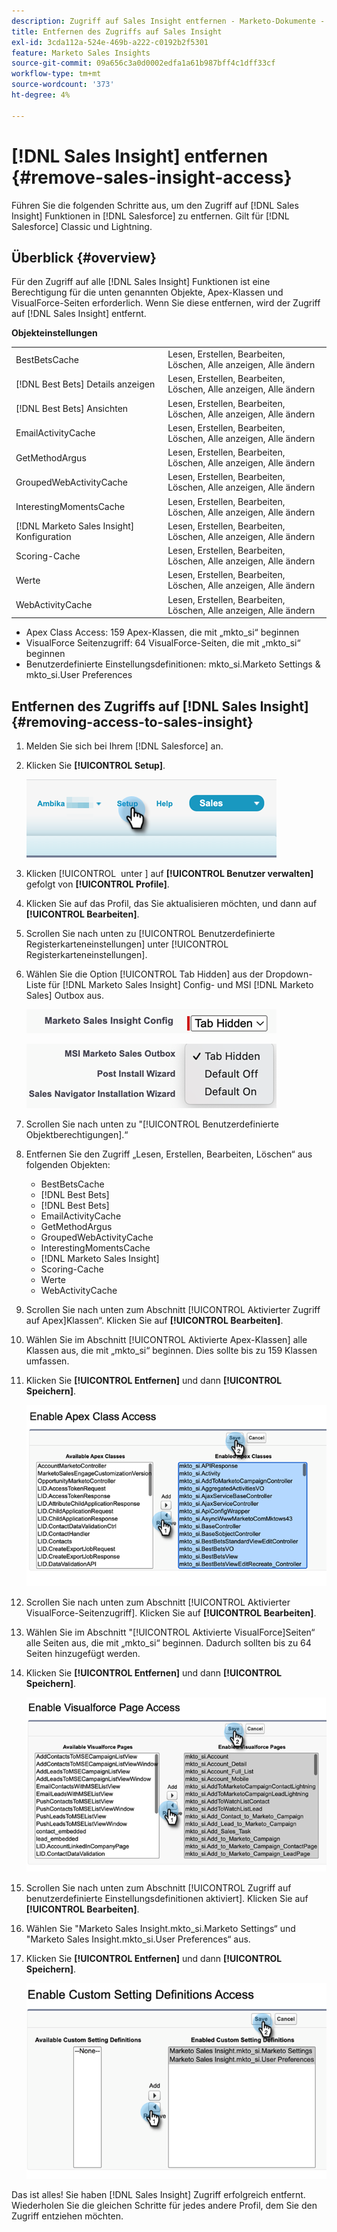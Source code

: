 ```yaml
---
description: Zugriff auf Sales Insight entfernen - Marketo-Dokumente - Produktdokumentation
title: Entfernen des Zugriffs auf Sales Insight
exl-id: 3cda112a-524e-469b-a222-c0192b2f5301
feature: Marketo Sales Insights
source-git-commit: 09a656c3a0d0002edfa1a61b987bff4c1dff33cf
workflow-type: tm+mt
source-wordcount: '373'
ht-degree: 4%

---
```


# [!DNL Sales Insight] entfernen {#remove-sales-insight-access}

Führen Sie die folgenden Schritte aus, um den Zugriff auf [!DNL Sales Insight] Funktionen in [!DNL Salesforce] zu entfernen. Gilt für [!DNL Salesforce] Classic und Lightning.

## Überblick {#overview}

Für den Zugriff auf alle [!DNL Sales Insight] Funktionen ist eine Berechtigung für die unten genannten Objekte, Apex-Klassen und VisualForce-Seiten erforderlich. Wenn Sie diese entfernen, wird der Zugriff auf [!DNL Sales Insight] entfernt.

**Objekteinstellungen**

<table>
 <tbody>
 <tr>
   <td>BestBetsCache</td>
   <td>Lesen, Erstellen, Bearbeiten, Löschen, Alle anzeigen, Alle ändern</td>
  </tr>
  <tr>
   <td>[!DNL Best Bets] Details anzeigen</td>
   <td>Lesen, Erstellen, Bearbeiten, Löschen, Alle anzeigen, Alle ändern</td>
  </tr>
  <tr>
   <td>[!DNL Best Bets] Ansichten</td>
   <td>Lesen, Erstellen, Bearbeiten, Löschen, Alle anzeigen, Alle ändern</td>
  </tr>
  <tr>
   <td>EmailActivityCache</td>
   <td>Lesen, Erstellen, Bearbeiten, Löschen, Alle anzeigen, Alle ändern</td>
  </tr>
  <tr>
   <td>GetMethodArgus</td>
   <td>Lesen, Erstellen, Bearbeiten, Löschen, Alle anzeigen, Alle ändern</td>
  </tr>
  <tr>
   <td>GroupedWebActivityCache</td>
   <td>Lesen, Erstellen, Bearbeiten, Löschen, Alle anzeigen, Alle ändern</td>
  </tr>
  <tr>
   <td>InterestingMomentsCache</td>
   <td>Lesen, Erstellen, Bearbeiten, Löschen, Alle anzeigen, Alle ändern</td>
  </tr>
  <tr>
   <td>[!DNL Marketo Sales Insight] Konfiguration</td>
   <td>Lesen, Erstellen, Bearbeiten, Löschen, Alle anzeigen, Alle ändern</td>
  </tr>
  <tr>
   <td>Scoring-Cache</td>
   <td>Lesen, Erstellen, Bearbeiten, Löschen, Alle anzeigen, Alle ändern</td>
  </tr>
  <tr>
   <td>Werte</td>
   <td>Lesen, Erstellen, Bearbeiten, Löschen, Alle anzeigen, Alle ändern</td>
  </tr>
  <tr>
   <td>WebActivityCache</td>
   <td>Lesen, Erstellen, Bearbeiten, Löschen, Alle anzeigen, Alle ändern</td>
  </tr>
 </tbody>
</table>

* Apex Class Access: 159 Apex-Klassen, die mit „mkto_si“ beginnen
* VisualForce Seitenzugriff: 64 VisualForce-Seiten, die mit „mkto_si“ beginnen
* Benutzerdefinierte Einstellungsdefinitionen: mkto_si.Marketo Settings &amp; mkto_si.User Preferences

## Entfernen des Zugriffs auf [!DNL Sales Insight] {#removing-access-to-sales-insight}

1. Melden Sie sich bei Ihrem [!DNL Salesforce] an.

1. Klicken Sie **[!UICONTROL Setup]**.

   ![](assets/remove-sales-insight-access-1.png)

1. Klicken [!UICONTROL &#x200B; unter &#x200B;] auf **[!UICONTROL Benutzer verwalten]** gefolgt von **[!UICONTROL Profile]**.

1. Klicken Sie auf das Profil, das Sie aktualisieren möchten, und dann auf **[!UICONTROL Bearbeiten]**.

1. Scrollen Sie nach unten zu [!UICONTROL Benutzerdefinierte Registerkarteneinstellungen] unter [!UICONTROL Registerkarteneinstellungen].

1. Wählen Sie die Option [!UICONTROL Tab Hidden] aus der Dropdown-Liste für [!DNL Marketo Sales Insight] Config- und MSI [!DNL Marketo Sales] Outbox aus.

   ![](assets/remove-sales-insight-access-2.png)

   ![](assets/remove-sales-insight-access-3.png)

1. Scrollen Sie nach unten zu &quot;[!UICONTROL Benutzerdefinierte Objektberechtigungen].“

1. Entfernen Sie den Zugriff „Lesen, Erstellen, Bearbeiten, Löschen“ aus folgenden Objekten:

   * BestBetsCache
   * [!DNL Best Bets]
   * [!DNL Best Bets]
   * EmailActivityCache
   * GetMethodArgus
   * GroupedWebActivityCache
   * InterestingMomentsCache
   * [!DNL Marketo Sales Insight]
   * Scoring-Cache
   * Werte
   * WebActivityCache

1. Scrollen Sie nach unten zum Abschnitt [!UICONTROL Aktivierter Zugriff auf Apex]Klassen“. Klicken Sie auf **[!UICONTROL Bearbeiten]**.

1. Wählen Sie im Abschnitt [!UICONTROL Aktivierte Apex-Klassen] alle Klassen aus, die mit „mkto_si“ beginnen. Dies sollte bis zu 159 Klassen umfassen.

1. Klicken Sie **[!UICONTROL Entfernen]** und dann **[!UICONTROL Speichern]**.

   ![](assets/remove-sales-insight-access-4.png)

1. Scrollen Sie nach unten zum Abschnitt [!UICONTROL Aktivierter VisualForce-Seitenzugriff]. Klicken Sie auf **[!UICONTROL Bearbeiten]**.

1. Wählen Sie im Abschnitt &quot;[!UICONTROL Aktivierte VisualForce]Seiten“ alle Seiten aus, die mit „mkto_si“ beginnen. Dadurch sollten bis zu 64 Seiten hinzugefügt werden.

1. Klicken Sie **[!UICONTROL Entfernen]** und dann **[!UICONTROL Speichern]**.

   ![](assets/remove-sales-insight-access-5.png)

1. Scrollen Sie nach unten zum Abschnitt [!UICONTROL Zugriff auf benutzerdefinierte Einstellungsdefinitionen aktiviert]. Klicken Sie auf **[!UICONTROL Bearbeiten]**.

1. Wählen Sie &quot;Marketo Sales Insight.mkto_si.Marketo Settings“ und &quot;Marketo Sales Insight.mkto_si.User Preferences“ aus.

1. Klicken Sie **[!UICONTROL Entfernen]** und dann **[!UICONTROL Speichern]**.

   ![](assets/remove-sales-insight-access-6.png)

Das ist alles! Sie haben [!DNL Sales Insight] Zugriff erfolgreich entfernt. Wiederholen Sie die gleichen Schritte für jedes andere Profil, dem Sie den Zugriff entziehen möchten.
